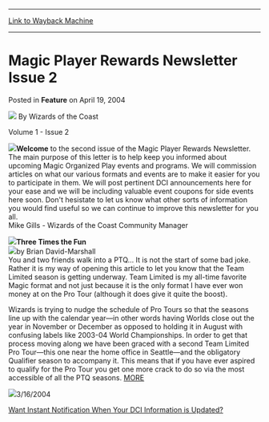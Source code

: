 
---
[Link to Wayback Machine](https://web.archive.org/web/20211020193824/https://magic.wizards.com/en/articles/archive/feature/magic-player-rewards-newsletter-issue-2-2004-04-19-0)

[_metadata_:wayback_url]:- "https://magic.wizards.com/en/articles/archive/feature/magic-player-rewards-newsletter-issue-2-2004-04-19-0"
[_metadata_:wayback_raw_url]:- "https://web.archive.org/web/20211020193824id_/https://magic.wizards.com/en/articles/archive/feature/magic-player-rewards-newsletter-issue-2-2004-04-19-0"
[_metadata_:wayback_capture_timestamp]:- "2021-10-20 19:38:24+00:00"
[_metadata_:description]:- "Volume 1 - Issue 2Welcome to the second issue of the Magic Player Rewards Newsletter. The main purpose of this letter is to help keep you informed about upcoming Magic Organized Play events and programs. We will commission articles on what our various formats and events are to make it easier for you to participate in them. We will post pertinent DCI announcements here for your"
[_metadata_:generator]:- "Drupal 7 (http://drupal.org)"
---


Magic Player Rewards Newsletter Issue 2
=======================================



 Posted in **Feature**
 on April 19, 2004 






![](https://media.magic.wizards.com/styles/auth_small/public/images/person/wizards_author.jpg)
By Wizards of the Coast











Volume 1 - Issue 2

![](https://media.magic.wizards.com/image_legacy_migration/mpr/images/mike.jpg)**Welcome** to the second issue of the Magic Player Rewards Newsletter. The main purpose of this letter is to help keep you informed about upcoming Magic Organized Play events and programs. We will commission articles on what our various formats and events are to make it easier for you to participate in them. We will post pertinent DCI announcements here for your ease and we will be including valuable event coupons for side events here soon. Don't hesistate to let us know what other sorts of information you would find useful so we can continue to improve this newsletter for you all.  
Mike Gills - Wizards of the Coast Community Manager

![](https://media.magic.wizards.com/image_legacy_migration/mpr/images/TipsNTricks.gif)**Three Times the Fun**  
![](https://media.magic.wizards.com/image_legacy_migration/mpr/images/authorpic_BrianDavid-Marshall.jpg)by Brian David-Marshall  
 You and two friends walk into a PTQ… It is not the start of some bad joke. Rather it is my way of opening this article to let you know that the Team Limited season is getting underway. Team Limited is my all-time favorite Magic format and not just because it is the only format I have ever won money at on the Pro Tour (although it does give it quite the boost).

Wizards is trying to nudge the schedule of Pro Tours so that the seasons line up with the calendar year—in other words having Worlds close out the year in November or December as opposed to holding it in August with confusing labels like 2003-04 World Championships. In order to get that process moving along we have been graced with a second Team Limited Pro Tour—this one near the home office in Seattle—and the obligatory Qualifier season to accompany it. This means that if you have ever aspired to qualify for the Pro Tour you get one more crack to do so via the most accessible of all the PTQ seasons. [MORE](http://archive.wizards.com/Magic/Magazine/Article.aspx?x=mtgcom/mprnews/2a) 

![](https://media.magic.wizards.com/image_legacy_migration/mpr/images/DCI.gif)3/16/2004

[Want Instant Notification When Your DCI Information is Updated?](http://archive.wizards.com/Magic/Magazine/Article.aspx?x=dci/announce/dci20040316a)







